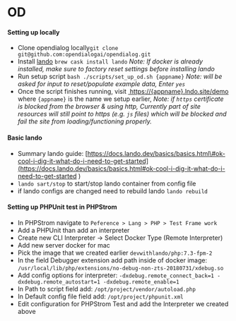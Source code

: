 # OD

#### Setting up locally 

* Clone opendialog locally`git clone git@github.com:opendialogai/opendialog.git` 
* Install [lando](https://docs.lando.dev/basics/installation.html)  `brew cask install lando` _Note: If docker is already installed, make sure to factory reset settings before installing lando_
* Run setup script `bash ./scripts/set_up_od.sh {appname}`  _Note: will be asked for input to reset/populate example data, Enter `yes`_ 
* Once the script finishes running, visit [ https://{appname}.lndo.site/demo]( https://opendialog.lndo.site/demo) where `{appname}` is the name we setup earlier, _Note: if `https` certificate is blocked from the browser & using http, Currently part of site resources will still point to https \(e.g. `js` files\) which will be blocked and fail the site from loading/functioning properly._

#### Basic lando

* Summary lando guide: [https://docs.lando.dev/basics/basics.html\#ok-cool-i-dig-it-what-do-i-need-to-get-started](https://docs.lando.dev/basics/basics.html#ok-cool-i-dig-it-what-do-i-need-to-get-started
  )
* `lando sart/stop` to start/stop lando container from config file
* if lando configs are changed need to rebuild lando `lando rebuild`

#### Setting up PHPUnit test in PHPStrom

* In PHPStrom navigate to `Peference > Lang > PHP > Test Frame work` 
* Add a PHPUnit than add an interpreter
* Create new CLI Interpreter -&gt; Select Docker Type \(Remote Interpreter\)
* Add new server docker for mac
* Pick the image that we created earlier `devwithlando/php:7.3-fpm-2` 
* In the field Debugger extension add path inside of docker image: `/usr/local/lib/php/extensions/no-debug-non-zts-20180731/xdebug.so` 
* Add config options for interpreter: `-dxdebug.remote_connect_back=1 -dxdebug.remote_autostart=1 -dxdebug.remote_enable=1`
* In Path to script field add: `/opt/project/vendor/autoload.php` 
* In Default config file field add: `/opt/project/phpunit.xml` 
* Edit configuration for PHPStrom Test and add the Interpreter we created above





